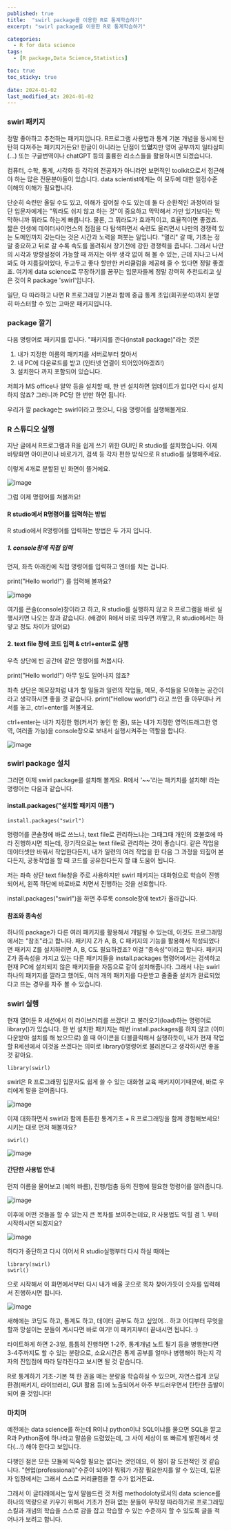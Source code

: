 ```yaml
---
published: true
title:  "swirl package를 이용한 R로 통계학습하기" 
excerpt: "swirl package를 이용한 R로 통계학습하기"

categories:
  - R for data science
tags:
  - [R package,Data Science,Statistics]

toc: true
toc_sticky: true
 
date: 2024-01-02
last_modified_at: 2024-01-02
---
```


### swirl 패키지
정말 좋아하고 추천하는 패키지입니다.
R프로그램 사용법과 통계 기본 개념을 동시에 탄탄히 다져주는 패키지거든요! 
한글이 아니라는 단점이 있**었**지만 영어 공부까지 일타삼피(...) 또는 구글번역이나 chatGPT 등의 훌륭한 리소스들을 활용하시면 되겠습니다. 

컴퓨터, 수학, 통계, 시각화 등 각각의 전공자가 아니라면 보편적인 toolkit으로서 접근해야 하는 많은 전문분야들이 있습니다. data scientist에게는 이 모두에 대한 일정수준 이해의 이해가 필요합니다. 

단순히 숙련만 올릴 수도 있고, 이해가 깊어질 수도 있는데 둘 다 순환적인 과정이라 일단 입문자에게는 "뭐라도 쉬지 않고 하는 것"이 중요하고 막막해서 가만 있기보다는 막막하니까 뭐라도 하는게 빠릅니다. 물론, 그 뭐라도가 효과적이고, 효율적이면 좋겠죠. 짧은 인생에 데이터사이언스의 접점을 다 탐색하면서 숙련도 올리면서 나만의 경쟁력 있는 도메인까지 갖는다는 것은 시간과 노력을 퍼붓는 일입니다. "멀리" 갈 때, 기초는 정말 중요하고 뒤로 갈 수록 속도를 올려줘서 장기전에 강한 경쟁력을 줍니다. 그래서 나만의 시각과 방향설정이 가능할 때 까지는 아무 생각 없이 해 볼 수 있는, 근데 지나고 나서 봐도 아 지름길이었다, 두고두고 좋다 할만한 커리큘럼을 제공해 줄 수 있다면 정말 좋겠죠. 여기에 data science로 무장하기를 꿈꾸는 입문자들께 정말 강력히 추천드리고 싶은 것이 R package 'swirl'입니다. 


일단, 다 따라하고 나면 R 프로그래밍 기본과 함께 중급 통계 초입(회귀분석)까지 분명히 마스터할 수 있는 고마운 패키지입니다. 

### package 깔기
다음 명령어로 패키지를 깝니다. "패키지를 깐다(install package)"라는 것은 
1) 내가 지정한 이름의 패키지를 서버로부터 찾아서 
2) 내 PC에 다운로드를 받고 (인터넷 연결이 되어있어야겠죠!) 
3) 설치한다 
까지 포함되어 있습니다.

저희가 MS office나 알약 등을 설치할 때, 한 번 설치하면 업데이트가 없다면 다시 설치하지 않죠?
그러니까 PC당 한 번만 하면 됩니다. 

우리가 깔 package는 swirl이라고 했으니, 다음 명령어를 실행해볼게요.

### R 스튜디오 실행
지난 글에서 R프로그램과 R을 쉽게 쓰기 위한 GUI인 R studio를 설치했습니다.
이제 바탕화면 아이콘이나 바로가기, 검색 등 각자 편한 방식으로 R studio를 실행해주세요.

이렇게 4개로 분할된 빈 화면이 뜰거에요.

![image](https://github.com/HyoJungKim/HyoJungKim.github.io/assets/25048006/f15a4966-1abc-4eaf-b52c-67ae2ff037b8)

그럼 이제 명령어를 쳐볼까요!

#### R studio에서 R명령어를 입력하는 방법
R studio에서 R명령어를 입력하는 방법은 두 가지 입니다.

##### 1. console창에 직접 입력
먼저, 좌측 아래칸에 직접 명령어를 입력하고 엔터를 치는 겁니다.

print("Hello world!") 를 입력해 볼까요?

![image](https://github.com/HyoJungKim/HyoJungKim.github.io/assets/25048006/d686addb-113c-441b-a8fa-e324c717503e)

여기를 콘솔(console)창이라고 하고, R studio를 실행하지 않고 R 프로그램을 바로 실행시키면 나오는 창과 같습니다. 
(배경이 R에서 바로 띄우면 까맣고, R studio에서는 하얗고 정도 차이가 있어요)

#### 2. text file 창에 코드 입력 & ctrl+enter로 실행
우측 상단에 빈 공간에 같은 명령어를 쳐봅시다.

print("Hello world!")
아무 일도 일어나지 않죠?

좌측 상단은 메모장처럼 내가 할 일들과 일련의 작업들, 메모, 주석들을 모아놓는 공간이라고 생각하시면 좋을 것 같습니다.
print("Hellow world!") 라고 쓰인 줄 아무데나 커서를 놓고, ctrl+enter를 쳐볼게요.

ctrl+enter는 내가 지정한 행(커서가 놓인 한 줄), 또는 내가 지정한 영역(드래그한 영역, 여러줄 가능)을 console창으로 보내서 실행시켜주는 역할을 합니다.

![image](https://github.com/HyoJungKim/HyoJungKim.github.io/assets/25048006/d63c35ae-474a-4e10-9fec-e15eb3c93727)

### swirl package 설치
그러면 이제 swirl package를 설치해 볼게요.
R에서 '~~'라는 패키치를 설치해! 라는 명령어는 다음과 같습니다.

#### install.packages("설치할 패키지 이름")

```
install.packages("swirl")
```

명령어를 콘솔창에 바로 쓰느냐, text file로 관리하느냐는 그때그때 개인의 호불호에 따라 진행하시면 되는데, 장기적으로는 text file로 관리하는 것이 좋습니다. 같은 작업을 데이터셋만 바꿔서 작업한다든지, 내가 일련의 여러 작업을 한 다음 그 과정을 되짚어 본다든지, 공동작업을 할 때 코드를 공유한다든지 할 떄 도움이 됩니다.

저는 좌측 상단 text file창을 주로 사용하지만 swirl 패키지는 대화형으로 학습이 진행되어서, 왼쪽 하단에 바로바로 치면서 진행하는 것을 선호합니다.

install.packages("swirl")을 하면 주루룩 console창에 text가 올라갑니다.

#### 참조와 종속성
하나의 package가 다른 여러 패키지를 활용해서 개발될 수 있는데, 이것도 프로그래밍에서는 "참조"라고 합니다. 패키지 Z가 A, B, C 패키지의 기능을 활용해서 작성되었다면 패키지 Z를 설치하려면 A, B, C도 필요하겠죠? 이걸 "종속성"이라고 합니다. 패키지 Z가 종속성을 가지고 있는 다른 패키지들을 install.packages 명령어에서는 검색하고 현재 PC에 설치되지 않은 패키지들을 자동으로 같이 설치해줍니다. 그래서 나는 swirl 하나의 패키지를 깔라고 했어도, 여러 개의 패키지를 다운받고 줄줄줄 설치가 완료되었다고 뜨는 경우를 자주 볼 수 있습니다.

### swirl 실행

현재 열어둔 R 세션에서 이 라이브러리를 쓰겠다! 고 불러오기(load)하는 명령어로 library()가 있습니다. 한 번 설치한 패키지는 매번 install.packages를 하지 않고 (이미 다운받아 설치를 해 놨으므로) 쓸 때 아이콘을 더블클릭해서 실행하듯이, 내가 현재 작업할 R세션에서 이것을 쓰겠다는 의미로 library()명령어로 불러온다고 생각하시면 좋을 것 같아요. 


```
library(swirl)
```

swirl은 R 프로그래밍 입문자도 쉽게 쓸 수 있는 대화형 교육 패키지이기때문에, 바로 우리에게 말을 걸어줍니다.

![image](https://github.com/HyoJungKim/HyoJungKim.github.io/assets/25048006/8433c38f-7525-4901-bb65-2dd6b7e37693)

이제 대화하면서 swirl과 함께 튼튼한 통계기초 + R 프로그래밍을 함께 경험해보세요! 시키는 대로 먼저 해볼까요? 

```
swirl()
```

![image](https://github.com/HyoJungKim/HyoJungKim.github.io/assets/25048006/6065ab45-d356-4e99-8fec-efaac38d642e)

#### 간단한 사용법 안내

먼저 이름을 물어보고 (예의 바름), 진행/멈춤 등의 진행에 필요한 명령어를 알려줍니다.

![image](https://github.com/HyoJungKim/HyoJungKim.github.io/assets/25048006/6065ab45-d356-4e99-8fec-efaac38d642e)

이후에 어떤 것들을 할 수 있는지 큰 목차를 보여주는데요, 
R 사용법도 익힐 겸 1. 부터 시작하시면 되겠지요?

![image](https://github.com/HyoJungKim/HyoJungKim.github.io/assets/25048006/e524da51-9a07-443b-a5f4-8ee5e9bb7993)

하다가 중단하고 다시 이어서 R studio실행부터 다시 하실 때에는 

```
library(swirl)
swirl()
```
으로 시작해서 이 화면에서부터 다시 내가 배울 곳으로 목차 찾아가듯이 숫자를 입력해서 진행하시면 됩니다.

![image](https://github.com/HyoJungKim/HyoJungKim.github.io/assets/25048006/95ad71c1-c308-4157-a7f0-e2a776816168)

새해에는 코딩도 하고, 통계도 하고, 데이터 공부도 하고 싶었어... 
하고 어디부터 무엇을 할까 망설이는 분들이 계시다면
바로 여기! 이 패키지부터 끝내시면 됩니다. :)

타이트하게 하면 2-3일, 틈틈히 진행하면 1-2주, 통계개념 노트 필기 등을 병행한다면 3-4주까지도 할 수 있는 분량으로, 소요시간은 통계 공부를 얼마나 병행해야 하는지 각자의 진입점에 따라 달라진다고 보시면 될 것 같습니다.

R로 통계하기 기초-기본 책 한 권을 떼는 분량을 학습하실 수 있으며, 자연스럽게 코딩 환경(패키지, 라이브러리, GUI 활용 등)에 노출되어서 아주 부드러우면서 탄탄한 출발이 되어 줄 것입니다!

### 마치며
예전에는 data science를 하는데 R이냐 python이냐 SQL이냐를 물으면 SQL을 깔고 R과 Python중에 하나라고 말씀을 드렸었는데, 그 사이 세상이 또 빠르게 발전해서 셋 다(...!) 해야 한다고 보입니다. 

다행인 점은 모든 모듈에 익숙할 필요는 없다는 것인데요, 이 점이 참 도전적인 것 같습니다. "현업(professional)"수준이 되어야 뭐뭐가 가장 필요한지를 알 수 있는데, 입문자 입장에서는 그래서 스스로 커리큘럼을 짤 수가 없거든요. 

그래서 이 글타래에서는 앞서 말씀드린 것 처럼 methodoloty로서의 data science를 하나의 역량으로 키우기 위해서 기초가 전혀 없는 분들이 무작정 따라하기로 프로그래밍 스킬과 개념의 학습을 스스로 감을 잡고 학습할 수 있는 수준까지 할 수 있도록 글을 적어나가 보려고 합니다.

